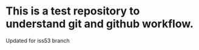 <h1> This is a test repository to understand git and github workflow. </h1>
Updated for iss53 branch
